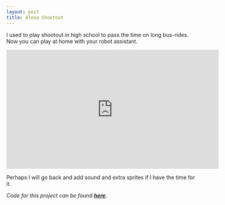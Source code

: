 ```yaml
---
layout: post
title: Alexa Shootout
---
```

 I used to play shootout in high school to pass the time on long bus-rides. Now you can play at home with your robot assistant.

<iframe width="560" height="315" src="https://www.youtube-nocookie.com/embed/_aNmBlHKyDI?rel=0" frameborder="0" allow="autoplay; encrypted-media" allowfullscreen></iframe>
<!--more-->

Perhaps I will go back and add sound and extra sprites if I have the time for it.

*Code for this project can be found **[here](https://github.com/sshafeez/Shootout)**.*
